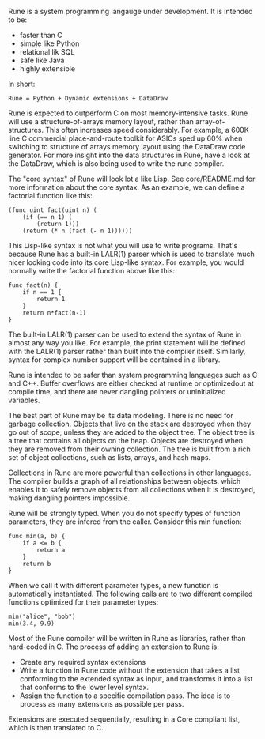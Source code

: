 Rune is a system programming langauge under development.  It is intended to be:

- faster than C
- simple like Python
- relational lik SQL
- safe like Java
- highly extensible

In short:

    Rune = Python + Dynamic extensions + DataDraw

Rune is expected to outperform C on most memory-intensive tasks.  Rune will use
a structure-of-arrays memory layout, rather than array-of-structures.  This
often increases speed considerably.  For example, a 600K line C commercial
place-and-route toolkit for ASICs sped up 60% when switching to structure of
arrays memory layout using the DataDraw code generator.  For more insight into
the data structures in Rune, have a look at the DataDraw, which is also being
used to write the rune compiler.

The "core syntax" of Rune will look lot a like Lisp.  See core/README.md for
more information about the core syntax.  As an example, we can define a
factorial function like this:

    (func uint fact(uint n) (
        (if (== n 1) (
            (return 1)))
        (return (* n (fact (- n 1))))))

This Lisp-like syntax is not what you will use to write programs.  That's
because Rune has a built-in LALR(1) parser which is used to translate much
nicer looking code into its core Lisp-like syntax.  For example, you would
normally write the factorial function above like this:

    func fact(n) {
        if n == 1 {
            return 1
        }
        return n*fact(n-1)
    }

The built-in LALR(1) parser can be used to extend the syntax of Rune in almost
any way you like.  For example, the print statement will be defined with the
LALR(1) parser rather than built into the compiler itself.  Similarly, syntax
for complex number support will be contained in a library.

Rune is intended to be safer than system programming languages such as C and
C++.  Buffer overflows are either checked at runtime or optimizedout at compile
time, and there are never dangling pointers or uninitialized variables.

The best part of Rune may be its data modeling.  There is no need for garbage
collection.  Objects that live on the stack are destroyed when they go out of
scope, unless they are added to the object tree.  The object tree is a tree
that contains all objects on the heap.  Objects are destroyed when they are
removed from their owning collection.  The tree is built from a rich set of
object collections, such as lists, arrays, and hash maps.

Collections in Rune are more powerful than collections in other languages.
The compiler builds a graph of all relationships between objects, which enables
it to safely remove objects from all collections when it is destroyed, making
dangling pointers impossible.

Rune will be strongly typed.  When you do not specify types of function
parameters, they are infered from the caller.  Consider this min function:

    func min(a, b) {
        if a <= b {
            return a
        }
        return b
    }

When we call it with different parameter types, a new function is automatically
instantiated.  The following calls are to two different compiled functions
optimized for their parameter types:

    min("alice", "bob")
    min(3.4, 9.9)

Most of the Rune compiler will be written in Rune as libraries, rather than
hard-coded in C.  The process of adding an extension to Rune is:

- Create any required syntax extensions
- Write a function in Rune code without the extension that takes a list
  conforming to the extended syntax as input, and transforms it into a list
  that conforms to the lower level syntax.
- Assign the function to a specific compilation pass.  The idea is to process
  as many extensions as possible per pass.

Extensions are executed sequentially, resulting in a Core compliant list, which
is then translated to C.
